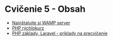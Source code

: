 # Cvičenie 5 - Obsah

* [Nainštalujte si WAMP server](wamp)
* [PHP rýchlokurz](/prednasky/PHP-rychlokurz)
* [PHP základy, Laravel - príklady na precvičenie](laravel-uvod)